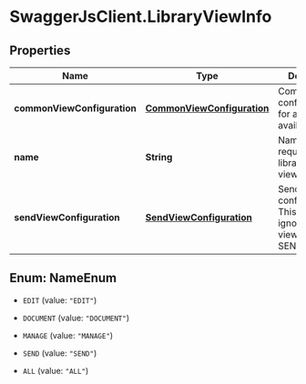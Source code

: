# SwaggerJsClient.LibraryViewInfo

## Properties
Name | Type | Description | Notes
------------ | ------------- | ------------- | -------------
**commonViewConfiguration** | [**CommonViewConfiguration**](CommonViewConfiguration.md) | Common view configuration for all the available views | [optional] 
**name** | **String** | Name of the requested libraryDocument view | [optional] 
**sendViewConfiguration** | [**SendViewConfiguration**](SendViewConfiguration.md) | Send page view configuration. This will be ignored for views other than SEND. | [optional] 


<a name="NameEnum"></a>
## Enum: NameEnum


* `EDIT` (value: `"EDIT"`)

* `DOCUMENT` (value: `"DOCUMENT"`)

* `MANAGE` (value: `"MANAGE"`)

* `SEND` (value: `"SEND"`)

* `ALL` (value: `"ALL"`)




